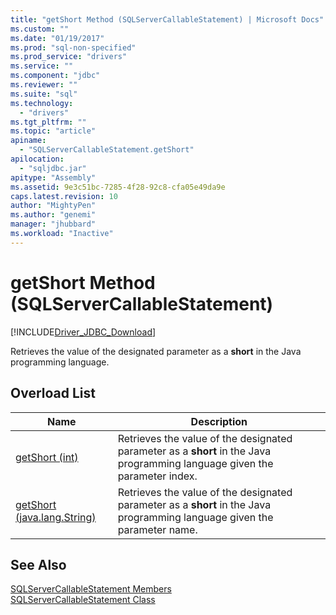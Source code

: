 ```yaml
---
title: "getShort Method (SQLServerCallableStatement) | Microsoft Docs"
ms.custom: ""
ms.date: "01/19/2017"
ms.prod: "sql-non-specified"
ms.prod_service: "drivers"
ms.service: ""
ms.component: "jdbc"
ms.reviewer: ""
ms.suite: "sql"
ms.technology: 
  - "drivers"
ms.tgt_pltfrm: ""
ms.topic: "article"
apiname: 
  - "SQLServerCallableStatement.getShort"
apilocation: 
  - "sqljdbc.jar"
apitype: "Assembly"
ms.assetid: 9e3c51bc-7285-4f28-92c8-cfa05e49da9e
caps.latest.revision: 10
author: "MightyPen"
ms.author: "genemi"
manager: "jhubbard"
ms.workload: "Inactive"
---
```

# getShort Method (SQLServerCallableStatement)
[!INCLUDE[Driver_JDBC_Download](../../../includes/driver_jdbc_download.md)]

  Retrieves the value of the designated parameter as a **short** in the Java programming language.  
  
## Overload List  
  
|Name|Description|  
|----------|-----------------|  
|[getShort (int)](../../../connect/jdbc/reference/getshort-method-int.md)|Retrieves the value of the designated parameter as a **short** in the Java programming language given the parameter index.|  
|[getShort (java.lang.String)](../../../connect/jdbc/reference/getshort-method-java-lang-string.md)|Retrieves the value of the designated parameter as a **short** in the Java programming language given the parameter name.|  
  
## See Also  
 [SQLServerCallableStatement Members](../../../connect/jdbc/reference/sqlservercallablestatement-members.md)   
 [SQLServerCallableStatement Class](../../../connect/jdbc/reference/sqlservercallablestatement-class.md)  
  
  
